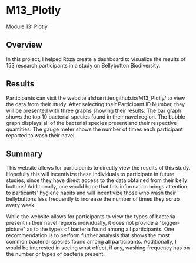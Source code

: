 # M13_Plotly
Module 13: Plotly

## Overview

In this project, I helped Roza create a dashboard to visualize the results of 153 research participants in a study on Bellybutton Biodiversity. 

## Results

Participants can visit the website afsharritter.github.io/M13_Plotly/ to view the data from their study. After selecting their Participant ID Number, they will be presented with three graphs showing their results. The bar graph shows the top 10 bacterial species found in their navel region. The bubble graph displays all of the bacterial species present and their respective quantities. The gauge meter shows the number of times each participant reported to wash their navel. 

## Summary 

This website allows for participants to directly view the results of this study. Hopefully this will incentivize these individuals to participate in future studies, since they have direct access to the data obtained from their belly buttons! Additionally, one would hope that this information brings attention to particants' hygiene habits and will incentivize those who wash their bellybuttons less frequently to increase the number of times they scrub every week. 

While the website allows for participants to view the types of bacteria present in their navel regions individually, it does not provide a "bigger-picture" as to the types of bacteria found among all participants. One recommendation is to perform further analysis that shows the most common bacterial species found among all participants. Additionally, I would be interested in seeing what effect, if any, washing frequency has on the number or types of bacteria present. 
